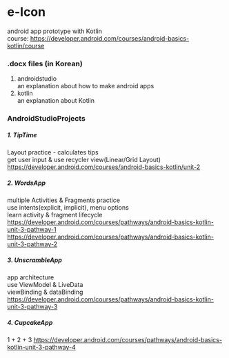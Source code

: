 # e-Icon

android app prototype with Kotlin   
course: https://developer.android.com/courses/android-basics-kotlin/course

### .docx files (in Korean)
1. androidstudio   
an explanation about how to make android apps
2. kotlin   
an explanation about Kotlin
   
### AndroidStudioProjects
##### 1. TipTime
Layout practice - calculates tips  
get user input & use recycler view(Linear/Grid Layout)   
https://developer.android.com/courses/android-basics-kotlin/unit-2   

##### 2. WordsApp
multiple Activities & Fragments practice   
use intents(explicit, implicit), menu options   
learn activity & fragment lifecycle   
https://developer.android.com/courses/pathways/android-basics-kotlin-unit-3-pathway-1   
https://developer.android.com/courses/pathways/android-basics-kotlin-unit-3-pathway-2

##### 3. UnscrambleApp
app architecture   
use ViewModel & LiveData   
viewBinding & dataBinding   
https://developer.android.com/courses/pathways/android-basics-kotlin-unit-3-pathway-3

##### 4. CupcakeApp
1 + 2 + 3 
https://developer.android.com/courses/pathways/android-basics-kotlin-unit-3-pathway-4
